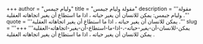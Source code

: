 +++
author = "وليام جيمس"
title = "مقولة وليام جيمس"
description = '''مقولة وليام جيمس: يمكن للانسان أن يغير حياته ، اذا ما استطاع أن يغير اتجاهاته العقلية .'''
quote = '''يمكن للانسان أن يغير حياته ، اذا ما استطاع أن يغير اتجاهاته العقلية .'''
slug = '''يمكن-للانسان-أن-يغير-حياته-،-اذا-ما-استطاع-أن-يغير-اتجاهاته-العقلية'''
+++
يمكن للانسان أن يغير حياته ، اذا ما استطاع أن يغير اتجاهاته العقلية .
